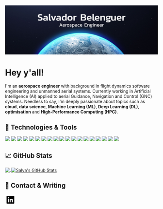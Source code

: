 ![Header](https://raw.githubusercontent.com/salvaba94/salvaba94/main/readme_header.jpeg "Header")

# Hey y'all!

I'm an **aerospace engineer** with background in flight dynamics software engineering and unmanned aerial systems. Currently working in Artificial Intelligence (AI) applied to aerial Guidance, Navigation and Control (GNC) systems. Needless to say, I'm deeply passionate about topics such as **cloud**, **data science**, **Machine Learning (ML)**, **Deep Learning (DL)**, **optimisation** and **High-Performance Computing (HPC)**.


## 🔧 Technologies & Tools
![](https://img.shields.io/badge/OS-Linux-informational?style=plastic&logo=linux&logoColor=white&color=0e76a8)
![](https://img.shields.io/badge/OS-Windows-informational?style=plastic&logo=windows&logoColor=white&color=0e76a8)
![](https://img.shields.io/badge/Editor-VS_Code-informational?style=plastic&logo=visualstudiocode&logoColor=white&color=0e76a8)
![](https://img.shields.io/badge/Editor-PyCharm-informational?style=plastic&logo=pycharm&logoColor=white&color=0e76a8)
![](https://img.shields.io/badge/Editor-Spyder-informational?style=plastic&logo=spyderide&logoColor=white&color=0e76a8)
![](https://img.shields.io/badge/Editor-Jupyter-informational?style=plastic&logo=jupyter&logoColor=white&color=0e76a8)
![](https://img.shields.io/badge/Code-Python-informational?style=plastic&logo=python&logoColor=white&color=0e76a8)
![](https://img.shields.io/badge/Code-C/C++-informational?style=plastic&logo=c/c++&logoColor=white&color=0e76a8)
![](https://img.shields.io/badge/Code-Matlab-informational?style=plastic&logo=go&logoColor=white&color=0e76a8)
![](https://img.shields.io/badge/Code-Fortran-informational?style=plastic&logo=fortran&logoColor=white&color=0e76a8)
![](https://img.shields.io/badge/Code-Make-informational?style=plastic&logo=cmake&logoColor=white&color=0e76a8)
![](https://img.shields.io/badge/Shell-Bash-informational?style=plastic&logo=gnu-bash&logoColor=white&color=0e76a8)
![](https://img.shields.io/badge/Tools-TensorFlow-informational?style=plastic&logo=tensorflow&logoColor=white&color=0e76a8)
![](https://img.shields.io/badge/Tools-Keras-informational?style=plastic&logo=keras&logoColor=white&color=0e76a8)
![](https://img.shields.io/badge/Tools-PyTorch-informational?style=plastic&logo=pytorch&logoColor=white&color=0e76a8)
![](https://img.shields.io/badge/Tools-ScikitLearn-informational?style=plastic&logo=scikitlearn&logoColor=white&color=0e76a8)
![](https://img.shields.io/badge/Tools-PostgreSQL-informational?style=plastic&logo=postgresql&logoColor=white&color=0e76a8)
![](https://img.shields.io/badge/Tools-MySQL-informational?style=plastic&logo=mysql&logoColor=white&color=0e76a8)
![](https://img.shields.io/badge/Tools-OpenCV-informational?style=plastic&logo=opencv&logoColor=white&color=0e76a8)


## &#x1f4c8; GitHub Stats

<a href="https://github.com/salvaba94/salvaba94">
  <img align="center" src="https://github-readme-stats.vercel.app/api/top-langs/?username=salvaba94&hide=java,html,tex&title_color=ffffff&text_color=c9cacc&icon_color=2bbc8a&bg_color=1d1f21&langs_count=3" height="249" />
</a>
<a href="https://github.com/salvaba94/salvaba94">
  <img align="center" src="https://github-readme-stats.vercel.app/api?username=salvaba94&show_icons=true&line_height=27&count_private=true&title_color=ffffff&text_color=c9cacc&icon_color=0e76a8&bg_color=1d1f21" alt="Salva's GitHub Stats" height="249" />
</a>

## 📕 Contact & Writing

<p>
<a href="https://www.linkedin.com/in/salbeal/">
  <img align="left" alt="Salva's LinkdeIn" src="https://raw.githubusercontent.com/salvaba94/salvaba94/main/linkedin_icon.png" width="35" />
</a>
</p>
